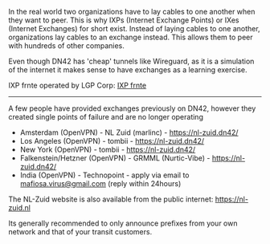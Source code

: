 In the real world two organizations have to lay cables to one another when they want to peer. This is why IXPs (Internet Exchange Points) or IXes (Internet Exchanges) for short exist. Instead of laying cables to one another, organizations lay cables to an exchange instead. This allows them to peer with hundreds of other companies.

Even though DN42 has 'cheap' tunnels like Wireguard, as it is a simulation of the internet it makes sense to have exchanges as a learning exercise.

IXP frnte operated by LGP Corp: [IXP frnte](/services/IXP-frnte)

---

A few people have provided exchanges previously on DN42, however they created single
points of failure and are no longer operating

* Amsterdam (OpenVPN) - NL Zuid (marlinc) - <https://nl-zuid.dn42/>
* Los Angeles (OpenVPN) - tombii - <https://nl-zuid.dn42/>
* New York (OpenVPN) - tombii - <https://nl-zuid.dn42/>
* Falkenstein/Hetzner (OpenVPN) - GRMML (Nurtic-Vibe) - <https://nl-zuid.dn42/>
* India (OpenVPN) - Technopoint - apply via email to [mafiosa.virus@gmail.com](mailto:mafiosa.virus@gmail.com) (reply within 24hours)

The NL-Zuid website is also available from the public internet: <https://nl-zuid.nl>

Its generally recommended to only announce prefixes from your own network and that of your transit customers.
